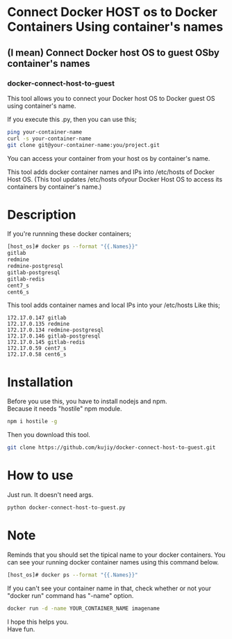 
# Connect Docker HOST os to Docker Containers Using container's names
## (I mean) Connect Docker host OS to guest OSby container's names
### docker-connect-host-to-guest

This tool allows you to connect your Docker host OS to Docker guest OS using container's name.  

If you execute this .py, then you can use this;
````bash
ping your-container-name
curl -s your-container-name
git clone git@your-container-name:you/project.git
````
You can access your container from your host os by container's name.

This tool adds docker container names and IPs into /etc/hosts of Docker Host OS.
(This tool updates /etc/hosts ofyour Docker Host OS to access its containers by container's name.)
  
# Description  
  
If you're runnning these docker containers;  
  
````bash  
[host_os]# docker ps --format "{{.Names}}"  
gitlab  
redmine  
redmine-postgresql  
gitlab-postgresql  
gitlab-redis  
cent7_s  
cent6_s  
````  
  
This tool adds container names and local IPs into your /etc/hosts Like this;  
  
````hosts  
172.17.0.147 gitlab  
172.17.0.135 redmine  
172.17.0.134 redmine-postgresql  
172.17.0.146 gitlab-postgresql  
172.17.0.145 gitlab-redis  
172.17.0.59 cent7_s  
172.17.0.58 cent6_s  
````  
  
# Installation  
  
Before you use this, you have to install nodejs and npm.  
Because it needs "hostile" npm module.  
  
````bash  
npm i hostile -g  
````  
  
Then you download this tool.  
````bash  
git clone https://github.com/kujiy/docker-connect-host-to-guest.git  
````  
  
# How to use  
Just run. It doesn't need args.  
  
````bash  
python docker-connect-host-to-guest.py  
````  

# Note
Reminds that you should set the tipical name to your docker containers.
You can see your running docker container names using this command below.

````bash  
[host_os]# docker ps --format "{{.Names}}"  
````

If you can't see your container name in that, check whether or not your "docker run" command has "-name" option.
````bash
docker run -d -name YOUR_CONTAINER_NAME imagename
````

I hope this helps you.  
Have fun.  
  
  
  

